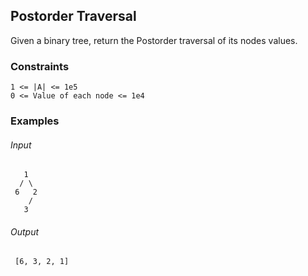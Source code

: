 ## Postorder Traversal
Given a binary tree, return the Postorder traversal of its nodes values.

### Constraints
```
1 <= |A| <= 1e5
0 <= Value of each node <= 1e4 
```

### Examples
###### Input
```
   1
  / \
 6   2
    /
   3                        
```
###### Output
```
 [6, 3, 2, 1]
```

